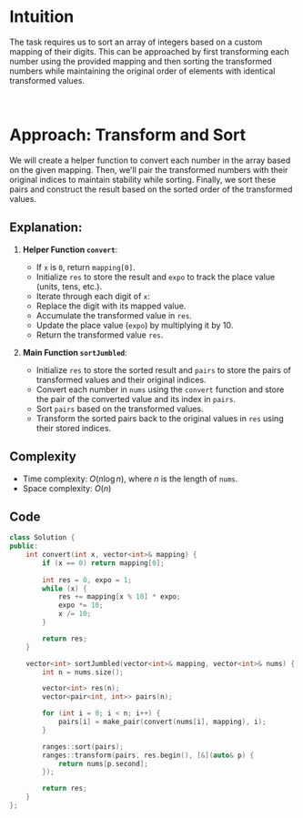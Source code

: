 # Intuition

The task requires us to sort an array of integers based on a custom mapping of their digits. This can be approached by first transforming each number using the provided mapping and then sorting the transformed numbers while maintaining the original order of elements with identical transformed values.

<p>&nbsp;</p>

# Approach: Transform and Sort
We will create a helper function to convert each number in the array based on the given mapping. Then, we'll pair the transformed numbers with their original indices to maintain stability while sorting. Finally, we sort these pairs and construct the result based on the sorted order of the transformed values.

## Explanation:

1. **Helper Function `convert`**:
    - If `x` is `0`, return `mapping[0]`.
    - Initialize `res` to store the result and `expo` to track the place value (units, tens, etc.).
    - Iterate through each digit of `x`:
    - Replace the digit with its mapped value.
    - Accumulate the transformed value in `res`.
    - Update the place value (`expo`) by multiplying it by 10.
    - Return the transformed value `res`.

2. **Main Function `sortJumbled`**:
    - Initialize `res` to store the sorted result and `pairs` to store the pairs of transformed values and their original indices.
    - Convert each number in `nums` using the `convert` function and store the pair of the converted value and its index in `pairs`.
    - Sort `pairs` based on the transformed values.
    - Transform the sorted pairs back to the original values in `res` using their stored indices.

## Complexity
- Time complexity: $O(n \log n)$, where $n$ is the length of `nums`.
- Space complexity: $O(n)$

## Code 
```cpp
class Solution {
public:
    int convert(int x, vector<int>& mapping) {
        if (x == 0) return mapping[0];
        
        int res = 0, expo = 1;
        while (x) {
            res += mapping[x % 10] * expo;
            expo *= 10;
            x /= 10;
        }

        return res;
    }

    vector<int> sortJumbled(vector<int>& mapping, vector<int>& nums) {
        int n = nums.size();

        vector<int> res(n);
        vector<pair<int, int>> pairs(n);

        for (int i = 0; i < n; i++) {
            pairs[i] = make_pair(convert(nums[i], mapping), i);
        }

        ranges::sort(pairs);
        ranges::transform(pairs, res.begin(), [&](auto& p) {
            return nums[p.second];
        });

        return res;
    }
};
```